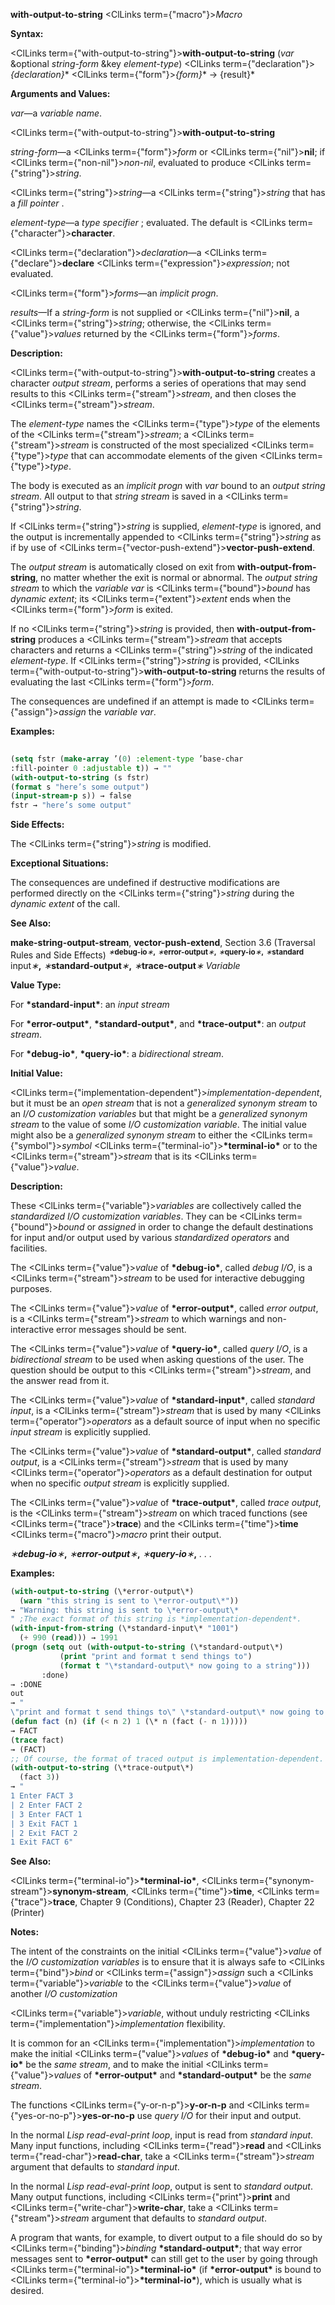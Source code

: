 **with-output-to-string** <ClLinks  term={"macro"}><i>Macro</i></ClLinks> 



**Syntax:** 



<ClLinks  term={"with-output-to-string"}><b>with-output-to-string</b></ClLinks> (*var* &amp;optional *string-form* &amp;key *element-type*) <ClLinks  term={"declaration"}><i>\{declaration\}</i></ClLinks>\* <ClLinks  term={"form"}><i>\{form\}</i></ClLinks>\* → \{result\}\* 



**Arguments and Values:** 



*var*—a *variable name*. 







 



 



<ClLinks  term={"with-output-to-string"}><b>with-output-to-string</b></ClLinks> 



*string-form*—a <ClLinks  term={"form"}><i>form</i></ClLinks> or <ClLinks  term={"nil"}><b>nil</b></ClLinks>; if <ClLinks  term={"non-nil"}><i>non-nil</i></ClLinks>, evaluated to produce <ClLinks  term={"string"}><i>string</i></ClLinks>. 



<ClLinks  term={"string"}><i>string</i></ClLinks>—a <ClLinks  term={"string"}><i>string</i></ClLinks> that has a *fill pointer* . 



*element-type*—a *type specifier* ; evaluated. The default is <ClLinks  term={"character"}><b>character</b></ClLinks>. 



<ClLinks  term={"declaration"}><i>declaration</i></ClLinks>—a <ClLinks  term={"declare"}><b>declare</b></ClLinks> <ClLinks  term={"expression"}><i>expression</i></ClLinks>; not evaluated. 



<ClLinks  term={"form"}><i>forms</i></ClLinks>—an *implicit progn*. 



*results*—If a *string-form* is not supplied or <ClLinks  term={"nil"}><b>nil</b></ClLinks>, a <ClLinks  term={"string"}><i>string</i></ClLinks>; otherwise, the <ClLinks  term={"value"}><i>values</i></ClLinks> returned by the <ClLinks  term={"form"}><i>forms</i></ClLinks>. 



**Description:** 



<ClLinks  term={"with-output-to-string"}><b>with-output-to-string</b></ClLinks> creates a character *output stream*, performs a series of operations that may send results to this <ClLinks  term={"stream"}><i>stream</i></ClLinks>, and then closes the <ClLinks  term={"stream"}><i>stream</i></ClLinks>. 



The *element-type* names the <ClLinks  term={"type"}><i>type</i></ClLinks> of the elements of the <ClLinks  term={"stream"}><i>stream</i></ClLinks>; a <ClLinks  term={"stream"}><i>stream</i></ClLinks> is constructed of the most specialized <ClLinks  term={"type"}><i>type</i></ClLinks> that can accommodate elements of the given <ClLinks  term={"type"}><i>type</i></ClLinks>. 



The body is executed as an *implicit progn* with *var* bound to an *output string stream*. All output to that *string stream* is saved in a <ClLinks  term={"string"}><i>string</i></ClLinks>. 



If <ClLinks  term={"string"}><i>string</i></ClLinks> is supplied, *element-type* is ignored, and the output is incrementally appended to <ClLinks  term={"string"}><i>string</i></ClLinks> as if by use of <ClLinks  term={"vector-push-extend"}><b>vector-push-extend</b></ClLinks>. 



The *output stream* is automatically closed on exit from **with-output-from-string**, no matter whether the exit is normal or abnormal. The *output string stream* to which the *variable var* is <ClLinks  term={"bound"}><i>bound</i></ClLinks> has *dynamic extent*; its <ClLinks  term={"extent"}><i>extent</i></ClLinks> ends when the <ClLinks  term={"form"}><i>form</i></ClLinks> is exited. 



If no <ClLinks  term={"string"}><i>string</i></ClLinks> is provided, then **with-output-from-string** produces a <ClLinks  term={"stream"}><i>stream</i></ClLinks> that accepts characters and returns a <ClLinks  term={"string"}><i>string</i></ClLinks> of the indicated *element-type*. If <ClLinks  term={"string"}><i>string</i></ClLinks> is provided, <ClLinks  term={"with-output-to-string"}><b>with-output-to-string</b></ClLinks> returns the results of evaluating the last <ClLinks  term={"form"}><i>form</i></ClLinks>. 



The consequences are undefined if an attempt is made to <ClLinks  term={"assign"}><i>assign</i></ClLinks> the *variable var*. 



**Examples:**
```lisp
 
(setq fstr (make-array ’(0) :element-type ’base-char 
:fill-pointer 0 :adjustable t)) → "" 
(with-output-to-string (s fstr) 
(format s "here’s some output") 
(input-stream-p s)) → false 
fstr → "here’s some output" 
```
**Side Effects:** 



The <ClLinks  term={"string"}><i>string</i></ClLinks> is modified. 



**Exceptional Situations:** 







 



 



The consequences are undefined if destructive modifications are performed directly on the <ClLinks  term={"string"}><i>string</i></ClLinks> during the *dynamic extent* of the call. 



**See Also:** 



<b>make-string-output-stream</b>, <b>vector-push-extend</b>, Section 3.6 (Traversal Rules and Side Effects) <sup><i>∗</i><b>debug-io</b><i>∗</i><b>,</b> <i>∗</i><b>error-output</b><i>∗</i><b>,</b> <i>∗</i><b>query-io</b><i>∗</i><b>,</b> <i>∗</i><b>standard</b></sup> input<i>∗</i><b>,</b> <i>∗</i><b>standard-output</b><i>∗</i><b>,</b> <i>∗</i><b>trace-output</b><i>∗ Variable</i> 



**Value Type:** 



For **\*standard-input\***: an *input stream* 



For **\*error-output\***, **\*standard-output\***, and **\*trace-output\***: an *output stream*. 



For **\*debug-io\***, **\*query-io\***: a *bidirectional stream*. 



**Initial Value:** 



<ClLinks  term={"implementation-dependent"}><i>implementation-dependent</i></ClLinks>, but it must be an *open stream* that is not a *generalized synonym stream* to an *I/O customization variables* but that might be a *generalized synonym stream* to the value of some *I/O customization variable*. The initial value might also be a *generalized synonym stream* to either the <ClLinks  term={"symbol"}><i>symbol</i></ClLinks> <ClLinks  term={"terminal-io"}><b>\*terminal-io\*</b></ClLinks> or to the <ClLinks  term={"stream"}><i>stream</i></ClLinks> that is its <ClLinks  term={"value"}><i>value</i></ClLinks>. 



**Description:** 



These <ClLinks  term={"variable"}><i>variables</i></ClLinks> are collectively called the *standardized I/O customization variables*. They can be <ClLinks  term={"bound"}><i>bound</i></ClLinks> or *assigned* in order to change the default destinations for input and/or output used by various *standardized operators* and facilities. 



The <ClLinks  term={"value"}><i>value</i></ClLinks> of **\*debug-io\***, called *debug I/O*, is a <ClLinks  term={"stream"}><i>stream</i></ClLinks> to be used for interactive debugging purposes. 



The <ClLinks  term={"value"}><i>value</i></ClLinks> of **\*error-output\***, called *error output*, is a <ClLinks  term={"stream"}><i>stream</i></ClLinks> to which warnings and non-interactive error messages should be sent. 



The <ClLinks  term={"value"}><i>value</i></ClLinks> of **\*query-io\***, called *query I/O*, is a *bidirectional stream* to be used when asking questions of the user. The question should be output to this <ClLinks  term={"stream"}><i>stream</i></ClLinks>, and the answer read from it. 



The <ClLinks  term={"value"}><i>value</i></ClLinks> of **\*standard-input\***, called *standard input*, is a <ClLinks  term={"stream"}><i>stream</i></ClLinks> that is used by many <ClLinks  term={"operator"}><i>operators</i></ClLinks> as a default source of input when no specific *input stream* is explicitly supplied. 



The <ClLinks  term={"value"}><i>value</i></ClLinks> of **\*standard-output\***, called *standard output*, is a <ClLinks  term={"stream"}><i>stream</i></ClLinks> that is used by many <ClLinks  term={"operator"}><i>operators</i></ClLinks> as a default destination for output when no specific *output stream* is explicitly supplied. 



The <ClLinks  term={"value"}><i>value</i></ClLinks> of **\*trace-output\***, called *trace output*, is the <ClLinks  term={"stream"}><i>stream</i></ClLinks> on which traced functions (see <ClLinks  term={"trace"}><b>trace</b></ClLinks>) and the <ClLinks  term={"time"}><b>time</b></ClLinks> <ClLinks  term={"macro"}><i>macro</i></ClLinks> print their output. 







 



 



*∗***debug-io***∗***,** *∗***error-output***∗***,** *∗***query-io***∗***,** *. . .* 



**Examples:**
```lisp
(with-output-to-string (\*error-output\*) 
  (warn "this string is sent to \*error-output\*")) 
→ "Warning: this string is sent to \*error-output\* 
" ;The exact format of this string is *implementation-dependent*. 
(with-input-from-string (\*standard-input\* "1001") 
  (+ 990 (read))) → 1991 
(progn (setq out (with-output-to-string (\*standard-output\*) 
		   (print "print and format t send things to") 
		   (format t "\*standard-output\* now going to a string"))) 
       :done) 
→ :DONE 
out 
→ " 
\"print and format t send things to\" \*standard-output\* now going to a string" 
(defun fact (n) (if (< n 2) 1 (\* n (fact (- n 1))))) 
→ FACT 
(trace fact) 
→ (FACT) 
;; Of course, the format of traced output is implementation-dependent. 
(with-output-to-string (\*trace-output\*) 
  (fact 3)) 
→ " 
1 Enter FACT 3 
| 2 Enter FACT 2 
| 3 Enter FACT 1 
| 3 Exit FACT 1 
| 2 Exit FACT 2 
1 Exit FACT 6" 
```
**See Also:** 



<ClLinks  term={"terminal-io"}><b>\*terminal-io\*</b></ClLinks>, <ClLinks  term={"synonym-stream"}><b>synonym-stream</b></ClLinks>, <ClLinks  term={"time"}><b>time</b></ClLinks>, <ClLinks  term={"trace"}><b>trace</b></ClLinks>, Chapter 9 (Conditions), Chapter 23 (Reader), Chapter 22 (Printer) 



**Notes:** 



The intent of the constraints on the initial <ClLinks  term={"value"}><i>value</i></ClLinks> of the *I/O customization variables* is to ensure that it is always safe to <ClLinks  term={"bind"}><i>bind</i></ClLinks> or <ClLinks  term={"assign"}><i>assign</i></ClLinks> such a <ClLinks  term={"variable"}><i>variable</i></ClLinks> to the <ClLinks  term={"value"}><i>value</i></ClLinks> of another *I/O customization* 







 



 



<ClLinks  term={"variable"}><i>variable</i></ClLinks>, without unduly restricting <ClLinks  term={"implementation"}><i>implementation</i></ClLinks> flexibility. 



It is common for an <ClLinks  term={"implementation"}><i>implementation</i></ClLinks> to make the initial <ClLinks  term={"value"}><i>values</i></ClLinks> of **\*debug-io\*** and **\*query-io\*** be the *same stream*, and to make the initial <ClLinks  term={"value"}><i>values</i></ClLinks> of **\*error-output\*** and **\*standard-output\*** be the *same stream*. 



The functions <ClLinks  term={"y-or-n-p"}><b>y-or-n-p</b></ClLinks> and <ClLinks  term={"yes-or-no-p"}><b>yes-or-no-p</b></ClLinks> use *query I/O* for their input and output. 



In the normal *Lisp read-eval-print loop*, input is read from *standard input*. Many input functions, including <ClLinks  term={"read"}><b>read</b></ClLinks> and <ClLinks  term={"read-char"}><b>read-char</b></ClLinks>, take a <ClLinks  term={"stream"}><i>stream</i></ClLinks> argument that defaults to *standard input*. 



In the normal *Lisp read-eval-print loop*, output is sent to *standard output*. Many output functions, including <ClLinks  term={"print"}><b>print</b></ClLinks> and <ClLinks  term={"write-char"}><b>write-char</b></ClLinks>, take a <ClLinks  term={"stream"}><i>stream</i></ClLinks> argument that defaults to *standard output*. 



A program that wants, for example, to divert output to a file should do so by <ClLinks  term={"binding"}><i>binding</i></ClLinks> **\*standard-output\***; that way error messages sent to **\*error-output\*** can still get to the user by going through <ClLinks  term={"terminal-io"}><b>\*terminal-io\*</b></ClLinks> (if **\*error-output\*** is bound to <ClLinks  term={"terminal-io"}><b>\*terminal-io\*</b></ClLinks>), which is usually what is desired. 



